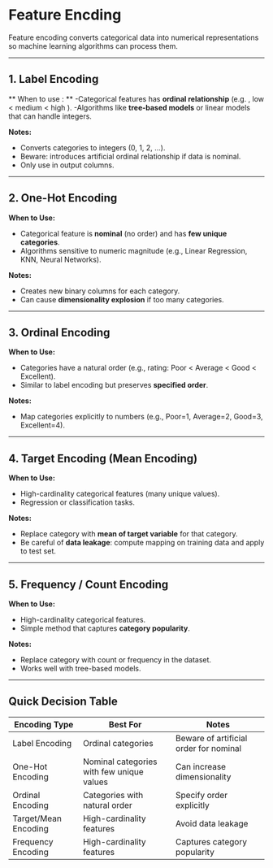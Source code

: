 # Feature Encding 

Feature encoding converts categorical data into numerical representations so machine learning algorithms can process them.

---

## 1. Label Encoding
** When to use : **
-Categorical features has **ordinal relationship** (e.g. , low < medium < high ).
-Algorithms like **tree-based models** or linear models that can handle integers.

**Notes:**
- Converts categories to integers (0, 1, 2, …).  
- Beware: introduces artificial ordinal relationship if data is nominal.
- Only use in output columns.
---

## 2. One-Hot Encoding

**When to Use:**
- Categorical feature is **nominal** (no order) and has **few unique categories**.  
- Algorithms sensitive to numeric magnitude (e.g., Linear Regression, KNN, Neural Networks).

**Notes:**
- Creates new binary columns for each category.  
- Can cause **dimensionality explosion** if too many categories.

---

## 3. Ordinal Encoding

**When to Use:**
- Categories have a natural order (e.g., rating: Poor < Average < Good < Excellent).  
- Similar to label encoding but preserves **specified order**.

**Notes:**
- Map categories explicitly to numbers (e.g., Poor=1, Average=2, Good=3, Excellent=4).  

---

## 4. Target Encoding (Mean Encoding)

**When to Use:**
- High-cardinality categorical features (many unique values).  
- Regression or classification tasks.

**Notes:**
- Replace category with **mean of target variable** for that category.  
- Be careful of **data leakage**: compute mapping on training data and apply to test set.

---

## 5. Frequency / Count Encoding

**When to Use:**
- High-cardinality categorical features.  
- Simple method that captures **category popularity**.

**Notes:**
- Replace category with count or frequency in the dataset.  
- Works well with tree-based models.

---

## Quick Decision Table

| Encoding Type       | Best For                                        | Notes                                      |
|-------------------|-------------------------------------------------|-------------------------------------------|
| Label Encoding      | Ordinal categories                              | Beware of artificial order for nominal    |
| One-Hot Encoding    | Nominal categories with few unique values       | Can increase dimensionality               |
| Ordinal Encoding    | Categories with natural order                   | Specify order explicitly                  |
| Target/Mean Encoding| High-cardinality features                        | Avoid data leakage                         |
| Frequency Encoding  | High-cardinality features                        | Captures category popularity              |

